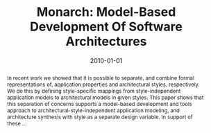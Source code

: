 ---
title: "Monarch: Model-Based Development Of Software Architectures"
abstract: "In recent work we showed that it is possible to separate, and combine formal representations of, application properties and architectural styles, respectively. We do this by defining style-specific mappings from style-independent application models to architectural models in given styles. This paper shows that this separation of concerns supports a model-based development and tools approach to architectural-style-independent application modeling, and architecture synthesis with style as a separate design variable. In support of these …"
date: 2010-01-01
venue: "Model Driven Engineering Languages and Systems - 13th International Conference, MODELS 2010, Oslo, Norway, October 3-8, 2010, Proceedings, Part II"
paperurl: https://link.springer.com/chapter/10.1007/978-3-642-16129-2_27
authors: "Hamid Bagheri and Kevin J. Sullivan"
awards: ""
---